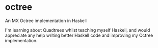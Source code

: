octree
======

An MX Octree implementation in Haskell

I'm learning about Quadtrees whilst teaching myself Haskell, and would appreciate any help
writing better Haskell code and improving my Octree implementation.
